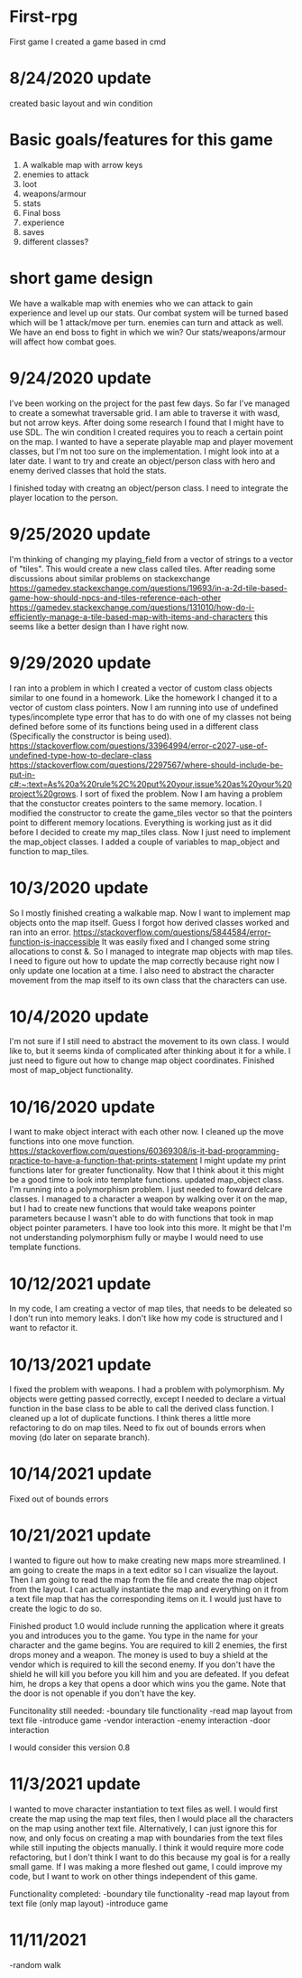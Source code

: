 # First-rpg
First game I created
a game based in cmd

# 8/24/2020 update
created basic layout and win condition

# Basic goals/features for this game
1) A walkable map with arrow keys
2) enemies to attack
3) loot
4) weapons/armour
5) stats
6) Final boss
7) experience
8) saves
9) different classes?

# short game design
We have a walkable map with enemies who we can attack to gain experience and level up our stats. Our combat
system will be turned based which will be 1 attack/move per turn. enemies can turn and attack as well. We have 
an end boss to fight in which we win? Our stats/weapons/armour will affect how combat goes. 

# 9/24/2020 update
I've been working on the project for the past few days. So far I've managed to create a somewhat traversable grid.
I am able to traverse it with wasd, but not arrow keys. After doing some research I found that I might have to 
use SDL. The win condition I created requires you to reach a certain point on the map. I wanted to have a seperate
playable map and player movement classes, but I'm not too sure on the implementation. I might look into at a 
later date. I want to try and create an object/person class with hero and enemy derived classes that hold the 
stats.

I finished today with creatng an object/person class. I need to integrate the player location to the person.

# 9/25/2020 update
I'm thinking of changing my playing_field from a vector of strings to a vector of "tiles". This would create a
new class called tiles. After reading some discussions about similar problems on stackexchange
https://gamedev.stackexchange.com/questions/19693/in-a-2d-tile-based-game-how-should-npcs-and-tiles-reference-each-other
https://gamedev.stackexchange.com/questions/131010/how-do-i-efficiently-manage-a-tile-based-map-with-items-and-characters
this seems like a better design than I have right now.

# 9/29/2020 update
I ran into a problem in which I created a vector of custom class objects similar to one found in a homework. 
Like the homework I changed it to a vector of custom class pointers. Now I am running into use of undefined
types/incomplete type error that has to do with one of my classes not being defined before some of its functions
being used in a different class (Specifically the constructor is being used). 
https://stackoverflow.com/questions/33964994/error-c2027-use-of-undefined-type-how-to-declare-class
https://stackoverflow.com/questions/2297567/where-should-include-be-put-in-c#:~:text=As%20a%20rule%2C%20put%20your,issue%20as%20your%20project%20grows.
I sort of fixed the problem. Now I am having a problem that the constuctor creates pointers to the same memory.
location. 
I modified the constructor to create the game_tiles vector so that the pointers point to different memory 
locations.
Everything is working just as it did before I decided to create my map_tiles class. Now I just need to implement
the map_object classes.
I added a couple of variables to map_object and function to map_tiles.

# 10/3/2020 update
So I mostly finished creating a walkable map. Now I want to implement map objects onto the map itself. Guess
I forgot how derived classes worked and ran into an error.
https://stackoverflow.com/questions/5844584/error-function-is-inaccessible
It was easily fixed and I changed some string allocations to const &.
So I managed to integrate map objects with map tiles. I need to figure out how to update the map correctly
because right now I only update one location at a time. I also need to abstract the character movement from
the map itself to its own class that the characters can use.

# 10/4/2020 update
I'm not sure if I still need to abstract the movement to its own class. I would like to, but it seems kinda of
complicated after thinking about it for a while. I just need to figure out how to change map object coordinates.
Finished most of map_object functionality. 

# 10/16/2020 update
I want to make object interact with each other now.
I cleaned up the move functions into one move function.
https://stackoverflow.com/questions/60369308/is-it-bad-programming-practice-to-have-a-function-that-prints-statement
I might update my print functions later for greater functionality.
Now that I think about it this might be a good time to look into template functions.
updated map_object class.
I'm running into a polymorphism problem. I just needed to foward delcare classes.
I managed to a character a weapon by walking over it on the map, but I had to create new functions that would
take weapons pointer parameters because I wasn't able to do with functions that took in map object pointer
parameters. I have too look into this more. It might be that I'm not understanding polymorphism fully or maybe
I would need to use template functions.

# 10/12/2021 update
In my code, I am creating a vector of map tiles, that needs to be deleated so I don't
run into memory leaks.
I don't like how my code is structured and I want to refactor it.

# 10/13/2021 update
I fixed the problem with weapons. I had a problem with polymorphism. My objects
were getting passed correctly, except I needed to declare a virtual function
in the base class to be able to call the derived class function.
I cleaned up a lot of duplicate functions. I think theres a little more refactoring
to do on map tiles.
Need to fix out of bounds errors when moving (do later on separate branch).

# 10/14/2021 update
Fixed out of bounds errors


# 10/21/2021 update
I wanted to figure out how to make creating new maps more streamlined.
I am going to create the maps in a text editor so I can visualize the layout.
Then I am going to read the map from the file and create the map object from the layout.
I can actually instantiate the map and everything on it from a text file map that has
the corresponding items on it. I would just have to create the logic to do so.

Finished product 1.0 would include running the application where it greats you and 
introduces you to the game. You type in the name for your character and the game begins.
You are required to kill 2 enemies, the first drops money and a weapon. The money is
used to buy a shield at the vendor which is required to kill the second enemy. If you
don't have the shield he will kill you before you kill him and you are defeated. If
you defeat him, he drops a key that opens a door which wins you the game. Note that
the door is not openable if you don't have the key.

Funcitonality still needed:
-boundary tile functionality
-read map layout from text file
-introduce game
-vendor interaction
-enemy interaction
-door interaction

I would consider this version 0.8

# 11/3/2021 update
I wanted to move character instantiation to text files as well. I would first create the map using the map text files, then I would place all the characters on the map using another text file.
Alternatively, I can just ignore this for now, and only focus on creating a map with boundaries from the text files while still inputing the objects manually. I think it would require more code refactoring, but I don't think I want to do this because my goal is for a really small game. If I was making a more fleshed out game, I could improve my code, but I want to work on other things independent of this game.

Functionality completed:
-boundary tile functionality
-read map layout from text file (only map layout)
-introduce game

# 11/11/2021
-random walk